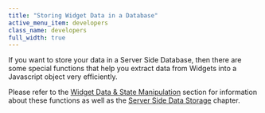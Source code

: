 ```yaml
---
title: "Storing Widget Data in a Database"
active_menu_item: developers
class_name: developers
full_width: true
---
```



If you want to store your data in a Server Side Database, then there are some special functions that help you extract data from Widgets into a Javascript object very efficiently.

Please refer to the [Widget Data & State Manipulation](/developers/user-guide/scripting-apis/client-api/widget-data-state-manipulation/) section for information about these functions as well as the [Server Side Data Storage](/developers/user-guide/product-guide/data-storage/server-side-data-storage/) chapter.

